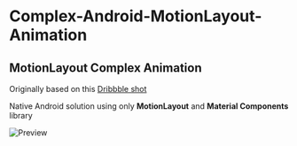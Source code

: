 # Complex-Android-MotionLayout-Animation

## MotionLayout Complex Animation

Originally based on this [Dribbble shot](https://dribbble.com/shots/8154883-Pizza-order-system)

Native Android solution using only **MotionLayout** and **Material Components** library

![Preview](https://github.com/muramrr/Complex-Android-MotionLayout-Animation/blob/master/media/untitled%20(1).gif)
